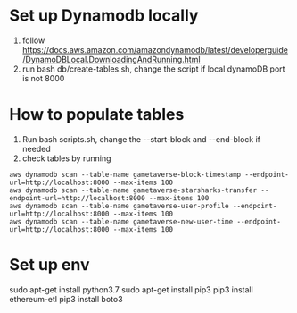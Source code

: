 # Set up Dynamodb locally
1. follow https://docs.aws.amazon.com/amazondynamodb/latest/developerguide/DynamoDBLocal.DownloadingAndRunning.html
2. run bash db/create-tables.sh, change the script if local dynamoDB port is not 8000

# How to populate tables
1. Run bash scripts.sh, change the --start-block and --end-block if needed
2. check tables by running 
```
aws dynamodb scan --table-name gametaverse-block-timestamp --endpoint-url=http://localhost:8000 --max-items 100
aws dynamodb scan --table-name gametaverse-starsharks-transfer --endpoint-url=http://localhost:8000 --max-items 100
aws dynamodb scan --table-name gametaverse-user-profile --endpoint-url=http://localhost:8000 --max-items 100
aws dynamodb scan --table-name gametaverse-new-user-time --endpoint-url=http://localhost:8000 --max-items 100
```

# Set up env 
sudo apt-get install python3.7
sudo apt-get install pip3
pip3 install ethereum-etl
pip3 install boto3